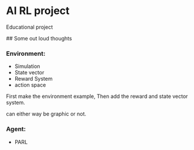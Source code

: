 # AI RL project

Educational project

## Some out loud thoughts
### Environment:
- Simulation
- State vector
- Reward System
- action space

First make the environment example, Then add the reward and state vector system.

can either way be graphic or not.



### Agent:
- PARL
